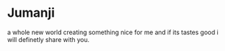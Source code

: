 # Jumanji
a whole new world
creating something nice for me and if its tastes good i will definetly share with you.
